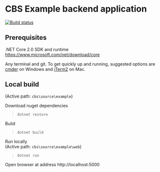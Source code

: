 # CBS Example backend application

[![Build status](https://ci.appveyor.com/api/projects/status/aymmq31lpjdsxk6v?svg=true)](https://ci.appveyor.com/project/karolikl/cbs) 

## Prerequisites

.NET Core 2.0 SDK and runtime   
https://www.microsoft.com/net/download/core

Any terminal and git. To get quickly up and running, suggested options are [cmder]([http://cmder.net/]) on Windows and [iTerm2](https://www.iterm2.com/downloads.html) on Mac.

## Local build

(Active path: `cbs\source\example`)

Download nuget dependencies
> `dotnet restore`   

Build
> `dotnet build`

Run locally   
(Active path: `cbs\source\example\web`)

> `dotnet run`

Open browser at address http://localhost:5000